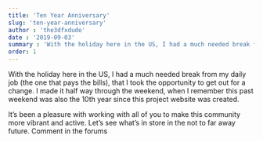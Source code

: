 ```yaml
---
title: 'Ten Year Anniversary'
slug: 'ten-year-anniversary'
author : 'the3dfxdude'
date : '2019-09-03'
summary : 'With the holiday here in the US, I had a much needed break from my daily job (the one that pays the bills), that I took the opportunity to get out or a change. I made it half way through the weekend, when I remember this past weekend was also the 10th year since this project website was created.'
order: 1
---
```


With the holiday here in the US, I had a much needed break from my daily job (the one that pays the bills), that I took the opportunity to get out for a change. I made it half way through the weekend, when I remember this past weekend was also the 10th year since this project website was created.


It’s been a pleasure with working with all of you to make this community more vibrant and active. Let’s see what’s in store in the not to far away future.
Comment in the forums
